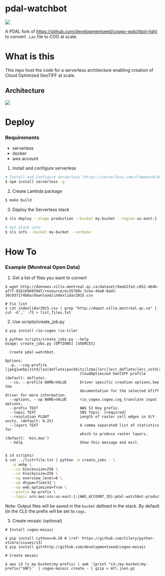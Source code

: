 # pdal-watchbot

![](https://user-images.githubusercontent.com/10407788/68695040-4e707b00-0548-11ea-89a6-d81a97c4b62c.jpg)


A PDAL fork of https://github.com/developmentseed/cogeo-watchbot-light to convert `.Laz` file to COG at scale.

# What is this

This repo host the code for a serverless architecture enabling creation of Cloud Optimized GeoTIFF at scale.

## Architecture

![](https://user-images.githubusercontent.com/10407788/66224855-f3c04580-e6a4-11e9-8903-8319c9a89875.png)


# Deploy

### Requirements
- serverless
- docker
- aws account


1. Install and configure serverless
```bash
# Install and Configure serverless (https://serverless.com/framework/docs/providers/aws/guide/credentials/)
$ npm install serverless -g 
```

2. Create Lambda package

```bash
$ make build
```

3. Deploy the Serverless stack

```bash
$ sls deploy --stage production --bucket my-bucket --region us-east-1

# Get Stack info
$ sls info --bucket my-bucket --verbose
```



# How To

### Example (Montreal Open Data)

1. Get a list of files you want to convert
```$
$ wget http://donnees.ville.montreal.qc.ca/dataset/9ae61fa2-c852-464b-af7f-82b169b970d7/resource/ec35760c-5cbe-44a0-8ad1-30c037174b0a/download/indexlidar2015.csv

# Fix list
$ cat indexlidar2015.csv | grep "http://depot.ville.montreal.qc.ca" | cut -d',' -f3 > list_files.txt
```

2. Use scripts/create_job.py

```
$ pip install rio-cogeo rio-tiler

$ python scripts/create_jobs.py --help 
Usage: create_jobs.py [OPTIONS] [SOURCES]

  Create pdal-watchbot.

Options:
  -p, --cog-profile [jpeg|webp|zstd|lzw|deflate|packbits|lzma|lerc|lerc_deflate|lerc_zstd|raw]
                                  CloudOptimized GeoTIFF profile (default: deflate).
  --co, --profile NAME=VALUE      Driver specific creation options.See the
                                  documentation for the selected GTiff driver for more information.
  --options, --op NAME=VALUE      rio_cogeo.cogeo.cog_translate input options.
  --prefix TEXT                   AWS S3 Key prefix.
  --topic TEXT                    SNS Topic  [required]
  --resolution FLOAT              Length of raster cell edges in X/Y units. (default: 0.25)
  --layers TEXT                   A comma separated list of statistics for
                                  which to produce raster layers. (default: 'min,max')
  --help                          Show this message and exit.
```

```bash

$ cd scripts/
$ cat ../list+file.txt | python -m create_jobs - \
   -p webp \
   --co blockxsize=256 \
   --co blockysize=256 \
   --op overview_level=6 \
   --op dtype=float32 \
   --op web_optimized=True \
   --prefix my-prefix \
   --topic arn:aws:sns:us-east-1:{AWS_ACCOUNT_ID}:pdal-watchbot-production-WatchbotTopic
```

Note: Output files will be saved in the `bucket` defined in the stack. By default (in the CLI) the prefix will be set to `cogs`.

3. Create mosaic (optional)

```
# Install cogeo-mosaic

$ pip install cython==0.28 # (ref: https://github.com/tilery/python-vtzero/issues/13)
$ pip install git+http://github.com/developmentseed/cogeo-mosaic

# Create mosaic

$ aws s3 ls my-bucket/my-prefix/ | awk '{print "s3:/my-bucket/my-prefix/"$NF}'  | cogeo-mosaic create - | gzip > mtl.json.gz
```
